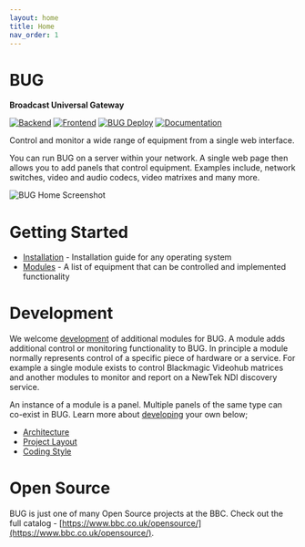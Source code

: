 ```yaml
---
layout: home
title: Home
nav_order: 1
---
```


# BUG

**Broadcast Universal Gateway**

[![Backend](https://github.com/bbc/bug/actions/workflows/backend.yml/badge.svg)](https://github.com/bbc/bug/actions/workflows/backend.yml) [![Frontend](https://github.com/bbc/bug/actions/workflows/frontend.yml/badge.svg)](https://github.com/bbc/bug/actions/workflows/frontend.yml) [![BUG Deploy](https://github.com/bbc/bug/actions/workflows/docker.yml/badge.svg)](https://github.com/bbc/bug/actions/workflows/docker.yml) [![Documentation](https://github.com/bbc/bug/actions/workflows/documentation.yml/badge.svg)](https://github.com/bbc/bug/actions/workflows/documentation.yml)

Control and monitor a wide range of equipment from a single web interface.

You can run BUG on a server within your network. A single web page then allows you to add panels that control equipment. Examples include, network switches, video and audio codecs, video matrixes and many more.

![BUG Home Screenshot](/bug/assets/images/screenshots/bug-home.png)

# Getting Started

-   [Installation](./pages/installation) - Installation guide for any operating system
-   [Modules](./pages/modules) - A list of equipment that can be controlled and implemented functionality

# Development

We welcome [development](./pages/development) of additional modules for BUG. A module adds additional control or monitoring functionality to BUG. In principle a module normally represents control of a specific piece of hardware or a service. For example a single module exists to control Blackmagic Videohub matrices and another modules to monitor and report on a NewTek NDI discovery service.

An instance of a module is a panel. Multiple panels of the same type can co-exist in BUG. Learn more about [developing](./pages/development) your own below;

-   [Architecture](./pages/architecture.html)
-   [Project Layout](./pages/development/layout.html)
-   [Coding Style](./pages/development/style.html)

# Open Source

BUG is just one of many Open Source projects at the BBC. Check out the full catalog - [https://www.bbc.co.uk/opensource/](https://www.bbc.co.uk/opensource/).
